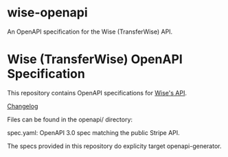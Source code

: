 # wise-openapi
An OpenAPI specification for the Wise (TransferWise) API.


# Wise (TransferWise) OpenAPI Specification

This repository contains OpenAPI specifications for [Wise's API](https://docs.wise.com/api-docs/api-reference).

[Changelog](https://github.com/maxploter/wise-openapi/releases)

Files can be found in the openapi/ directory:

spec.yaml: OpenAPI 3.0 spec matching the public Stripe API.

The specs provided in this repository do explicity target openapi-generator.